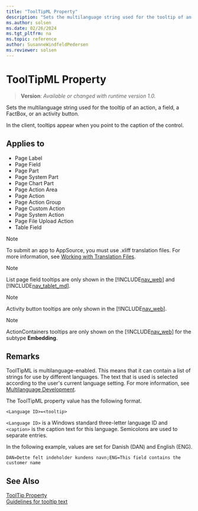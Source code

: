```yaml
---
title: "ToolTipML Property"
description: "Sets the multilanguage string used for the tooltip of an action, a field, a FactBox, or an activity button."
ms.author: solsen
ms.date: 02/26/2024
ms.tgt_pltfrm: na
ms.topic: reference
author: SusanneWindfeldPedersen
ms.reviewer: solsen
---
```

[//]: # (START>DO_NOT_EDIT)
[//]: # (IMPORTANT:Do not edit any of the content between here and the END>DO_NOT_EDIT.)
[//]: # (Any modifications should be made in the .xml files in the ModernDev repo.)
# ToolTipML Property
> **Version**: _Available or changed with runtime version 1.0._

Sets the multilanguage string used for the tooltip of an action, a field, a FactBox, or an activity button.

In the client, tooltips appear when you point to the caption of the control.

## Applies to
-   Page Label
-   Page Field
-   Page Part
-   Page System Part
-   Page Chart Part
-   Page Action Area
-   Page Action
-   Page Action Group
-   Page Custom Action
-   Page System Action
-   Page File Upload Action
-   Table Field

[//]: # (IMPORTANT: END>DO_NOT_EDIT)


> [!NOTE]  
> To submit an app to AppSource, you must use .xliff translation files. For more information, see [Working with Translation Files](../devenv-work-with-translation-files.md).

> [!NOTE]  
> List page field tooltips are only shown in the [!INCLUDE[nav_web](../includes/nav_web_md.md)] and [!INCLUDE[nav_tablet_md](../includes/nav_tablet_md.md)].

> [!NOTE]  
> Activity button tooltips are only shown in the [!INCLUDE[nav_web](../includes/nav_web_md.md)].  

> [!NOTE]  
> ActionContainers tooltips are only shown on the [!INCLUDE[nav_web](../includes/nav_web_md.md)] for the subtype **Embedding**.  

## Remarks  

ToolTipML is multilanguage-enabled. This means that it can contain a list of strings for use by different languages. The text that is used is selected according to the user's current language setting. For more information, see [Multilanguage Development](../devenv-work-with-translation-files.md).  

The ToolTipML property value has the following format.  

```AL
<Language ID>=<tooltip>  
```  

`<Language ID>` is a Windows standard three-letter language ID and `<caption>` is the caption text for this language. Semicolons are used to separate entries.  

In the following example, values are set for Danish (DAN) and English (ENG).  

```AL
DAN=Dette felt indeholder kundens navn;ENG=This field contains the customer name  
```  

## See Also

[ToolTip Property](devenv-tooltip-property.md)  
[Guidelines for tooltip text](../../user-assistance.md#guidelines-for-tooltip-text)  
